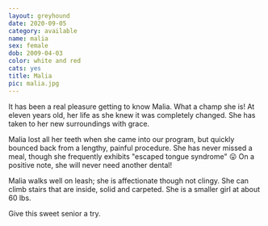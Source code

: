 ```yaml
---
layout: greyhound
date: 2020-09-05
category: available
name: malia
sex: female
dob: 2009-04-03
color: white and red
cats: yes
title: Malia
pic: malia.jpg
---
```

It has been a real pleasure getting to know Malia. What a champ she is! At eleven years old, her life as she knew it was completely changed. She has taken to her new surroundings with grace. 

Malia lost all her teeth when she came into our program, but quickly bounced back from a lengthy, painful procedure.  She has never missed a meal, though she frequently exhibits "escaped tongue syndrome" 😛 On a positive note, she will never need another dental!

Malia walks well on leash; she is affectionate though not clingy. She can climb stairs that are inside, solid and carpeted. She is a smaller girl at about 60 lbs. 

Give this sweet senior a try.
